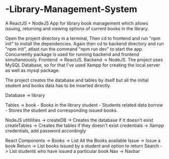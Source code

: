 # -Library-Management-System
A ReactJS + NodeJS App for library book management which allows issuing, returning and viewing options of current books in the library.

Open the project directory in a terminal, Then cd to frontend and run "npm init" to install the dependencies. Again then cd to backend directory and run "npm init", atlast run the command "npm run dev" to start the app. Concurrently package is used for running backend and frontend simultaneously. Frontend -> ReactJS. Backend -> NodeJS. The project uses MySQL Database, so for that I've used Xampp for creating the local server as well as mysql package.

The project creates the database and tables by itself but all the initial student and books data has to be inserted directly.

Database -> library

Tables -> book - Books in the library student - Students related data borrow - Stores the student and corresponding issued books.

NodeJS utitilities -> createDB -> Creates the database if it doesn't exist createTables -> Creates the tables if they doesn't exist credentials -> Xampp credentials, add password accordingly

React Components -> Books -> List All the Books available Issue -> Issue a book Return -> List books issued by a student and option to return Search -> List students who have issued a particular book Nav -> Navbar
